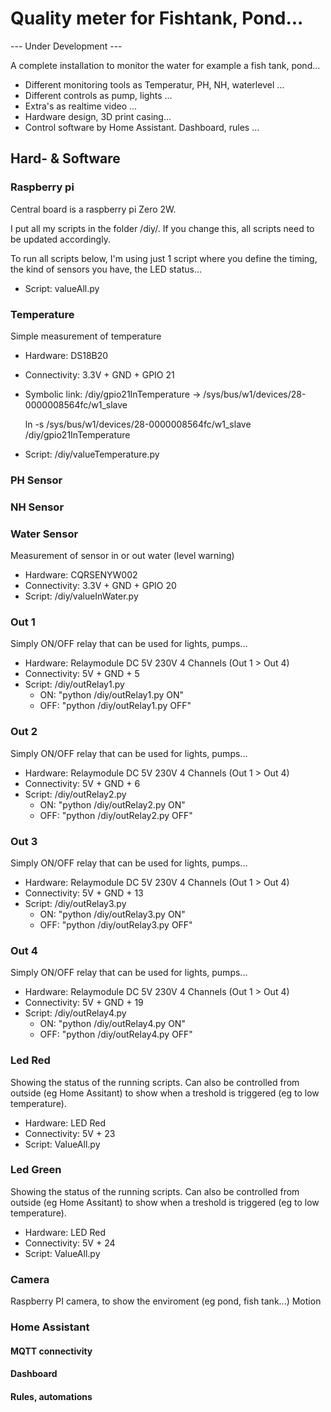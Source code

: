 
# Quality meter for Fishtank, Pond...

--- Under Development ---

A complete installation to monitor the water for example a fish tank, pond...

- Different monitoring tools as Temperatur, PH, NH, waterlevel ...
- Different controls as pump, lights ...
- Extra's as realtime video ...
- Hardware design, 3D print casing...
- Control software by Home Assistant. Dashboard, rules ...


## Hard- & Software

### Raspberry pi
Central board is a raspberry pi Zero 2W.

I put all my scripts in the folder /diy/. If you change this, all scripts need to be updated accordingly.

To run all scripts below, I'm using just 1 script where you define the timing, the kind of sensors you have, the LED status...

- Script: valueAll.py


### Temperature
Simple measurement of temperature
- Hardware: DS18B20
- Connectivity: 3.3V + GND + GPIO 21
- Symbolic link: /diy/gpio21InTemperature -> /sys/bus/w1/devices/28-0000008564fc/w1_slave

    ln -s /sys/bus/w1/devices/28-0000008564fc/w1_slave /diy/gpio21InTemperature

- Script: /diy/valueTemperature.py


### PH Sensor

### NH Sensor

### Water Sensor
Measurement of sensor in or out water (level warning)
- Hardware: CQRSENYW002
- Connectivity: 3.3V + GND + GPIO 20
- Script: /diy/valueInWater.py

### Out 1
Simply ON/OFF relay that can be used for lights, pumps...
- Hardware: Relaymodule DC 5V 230V 4 Channels (Out 1 > Out 4)
- Connectivity: 5V + GND + 5
- Script: /diy/outRelay1.py
    - ON: "python /diy/outRelay1.py ON"
    - OFF: "python /diy/outRelay1.py OFF"

### Out 2
Simply ON/OFF relay that can be used for lights, pumps...
- Hardware: Relaymodule DC 5V 230V 4 Channels (Out 1 > Out 4)
- Connectivity: 5V + GND + 6
- Script: /diy/outRelay2.py
    - ON: "python /diy/outRelay2.py ON"
    - OFF: "python /diy/outRelay2.py OFF"

### Out 3
Simply ON/OFF relay that can be used for lights, pumps...
- Hardware: Relaymodule DC 5V 230V 4 Channels (Out 1 > Out 4)
- Connectivity: 5V + GND + 13
- Script: /diy/outRelay3.py
    - ON: "python /diy/outRelay3.py ON"
    - OFF: "python /diy/outRelay3.py OFF"

### Out 4
Simply ON/OFF relay that can be used for lights, pumps...
- Hardware: Relaymodule DC 5V 230V 4 Channels (Out 1 > Out 4)
- Connectivity: 5V + GND + 19
- Script: /diy/outRelay4.py
    - ON: "python /diy/outRelay4.py ON"
    - OFF: "python /diy/outRelay4.py OFF"


### Led Red
Showing the status of the running scripts. Can also be controlled from outside (eg Home Assitant) to show when a treshold is triggered (eg to low temperature).
- Hardware: LED Red
- Connectivity: 5V + 23
- Script: ValueAll.py

### Led Green
Showing the status of the running scripts. Can also be controlled from outside (eg Home Assitant) to show when a treshold is triggered (eg to low temperature).
- Hardware: LED Red
- Connectivity: 5V + 24
- Script: ValueAll.py


### Camera
Raspberry PI camera, to show the enviroment (eg pond, fish tank...)
  Motion

### Home Assistant

#### MQTT connectivity

#### Dashboard

#### Rules, automations
